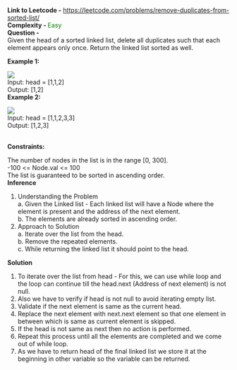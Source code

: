**Link to Leetcode -** https://leetcode.com/problems/remove-duplicates-from-sorted-list/ <br/>
<b>Complexity - </b>   <span style="color:green">Easy</span><br/>
<b>Question - </b> <br/>
Given the head of a sorted linked list, delete all duplicates such that each element appears only once. Return the linked list sorted as well.



<b>Example 1:</b>

<img src = "https://assets.leetcode.com/uploads/2021/01/04/list1.jpg"/><br/>
Input: head = [1,1,2]<br/>
Output: [1,2]<br/>
<b>Example 2:</b>

 <img src="https://assets.leetcode.com/uploads/2021/01/04/list2.jpg"/><br/>
Input: head = [1,1,2,3,3]<br/>
Output: [1,2,3]
 
<br/>
<b>Constraints:</b>

The number of nodes in the list is in the range [0, 300].<br/>
-100 <= Node.val <= 100<br/>
The list is guaranteed to be sorted in ascending order.<br/>
<b>Inference</b><br/>
1. Understanding the Problem<br/>
   a. Given the Linked list - Each linked list will have a Node where the element is present and the address of the next element.<br/>
   b. The elements are already sorted in ascending order.<br/>
2. Approach to Solution <br/>
   a. Iterate over the list from the head.<br/>
   b. Remove the repeated elements.<br/>
   c. While returning the linked list it should point to the head.<br/>


<b>Solution</b><br/>
1. To iterate over the list from head - For this, we can use while loop and the loop can continue till the head.next (Address of next element) is not null.<br/>
2. Also we have to verify if head is not null to avoid iterating empty list.<br/>
3. Validate if the next element is same as the current head.<br/>
4. Replace the next element with next.next element so that one element in between which is same as current element is skipped.<br/>
5. If the head is not same as next then no action is performed.<br/>
6. Repeat this process until all the elements are completed and we come out of while loop.<br/>
7. As we have to return head of the final linked list we store it at the beginning in other variable so the variable can be returned.<br/>


